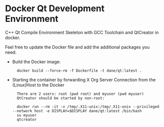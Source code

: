 Docker Qt Development Environment
================================

C++ Qt Compile Environment Skeleton with GCC Toolchain and QtCreator in docker.

Feel free to update the Docker file and add the additional packages you need.


* Build  the Docker image:

        docker build --force-rm -f Dockerfile -t dane/qt:latest . 



* Starting the container by forwarding X Org Server Connection from the (Linux)Host to the Docker 

        There are 2 users: root (pwd root) and myuser (pwd myuser)
        QtCreator should be started by non-root:

        docker run --rm -it -v /tmp/.X11-unix:/tmp/.X11-unix --privileged --network host -e DISPLAY=$DISPLAY dane/qt:latest /bin/bash
        su myuser
        qtcreator
